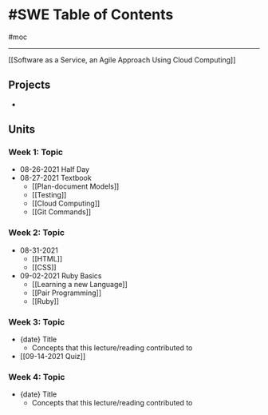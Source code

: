 # #SWE Table of Contents
#moc 

---

[[Software as a Service, an Agile Approach Using Cloud Computing]]

## Projects
- 

## Units
### Week 1: Topic
-  08-26-2021 Half Day
- 08-27-2021 Textbook
	- [[Plan-document Models]]
	- [[Testing]]
	- [[Cloud Computing]]
	- [[Git Commands]]

### Week 2: Topic
- 08-31-2021
	- [[HTML]]
	- [[CSS]]
- 09-02-2021 Ruby Basics
	- [[Learning a new Language]]
	- [[Pair Programming]]
	- [[Ruby]]

### Week 3: Topic
- {date} Title
	- Concepts that this lecture/reading contributed to
- [[09-14-2021 Quiz]]

### Week 4: Topic
- {date} Title
	- Concepts that this lecture/reading contributed to